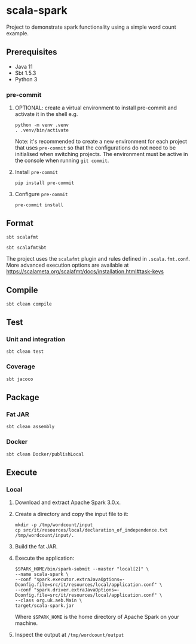 # scala-spark

Project to demonstrate spark functionality using a simple word count example.

## Prerequisites

* Java 11
* Sbt 1.5.3
* Python 3

### pre-commit

1.  OPTIONAL: create a virtual environment to install pre-commit and activate it in the shell e.g.
    ```shell
    python -m venv .venv
    . .venv/bin/activate 
    ```
    Note: it's recommended to create a new environment for each project that uses `pre-commit` so that the configurations
    do not need to be initialised when switching projects.  The environment must be active in the console when running
    `git commit`.

2.  Install `pre-commit`
    ```shell
    pip install pre-commit
    ```
    
3.  Configure `pre-commit`
    ```shell
    pre-commit install
    ```

## Format

```shell
sbt scalafmt
```

```shell
sbt scalafmtSbt
```
The project uses the `scalafmt` plugin and rules defined in `.scala.fmt.conf`.  More advanced execution options are 
available at https://scalameta.org/scalafmt/docs/installation.html#task-keys

## Compile

```shell
sbt clean compile
```

## Test

### Unit and integration

```shell
sbt clean test
```

### Coverage

```shell
sbt jacoco
```

## Package

### Fat JAR

```shell
sbt clean assembly
```

### Docker

```shell
sbt clean Docker/publishLocal
```

## Execute

### Local

1.  Download and extract Apache Spark 3.0.x. 

2.  Create a directory and copy the input file to it:
    ```shell
    mkdir -p /tmp/wordcount/input
    cp src/it/resources/local/declaration_of_independence.txt /tmp/wordcount/input/.
    ```

3.  Build the fat JAR.

4.  Execute the application:
    ```shell
    $SPARK_HOME/bin/spark-submit --master "local[2]" \
    --name scala-spark \
    --conf "spark.executor.extraJavaOptions=-Dconfig.file=src/it/resources/local/application.conf" \
    --conf "spark.driver.extraJavaOptions=-Dconfig.file=src/it/resources/local/application.conf" \
    --class org.uk.aeb.Main \
    target/scala-spark.jar
    ```
    Where `$SPARK_HOME` is the home directory of Apache Spark on your machine.

5.  Inspect the output at `/tmp/wordcount/output`
